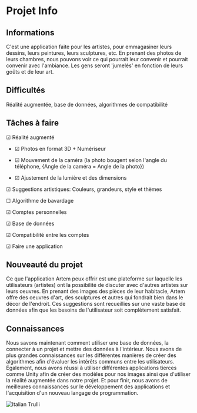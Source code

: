 # Projet Info

## Informations 
C'est une application faite pour les artistes, pour emmagasiner leurs dessins,
leurs peintures, leurs sculptures, etc.
En prenant des photos de leurs chambres, nous pouvons voir ce qui pourrait leur convenir et pourrait convenir avec l'ambiance.
Les gens seront 'jumelés' en fonction de leurs goûts et de leur art.

## Difficultés
Réalité augmentée, base de données, algorithmes de compatibilité

## Tâches à faire
 &#9745; Réalité augmenté
 
  - &#9745; Photos en format 3D + Numériseur
  
  - &#9745; Mouvement de la caméra (la photo bougent selon l'angle du téléphone, {Angle de la caméra = Angle de la photo})

  - &#9745; Ajustement de la lumière et des dimensions
 
 &#9745; Suggestions artistiques: Couleurs, grandeurs, style et thèmes

 &#9744; Algorithme de bavardage
 
 &#9745; Comptes personnelles

 &#9745; Base de données
 
 &#9745; Compatibilité entre les comptes

 &#9745; Faire une application

## Nouveauté du projet
Ce que l'application Artem peux offrir est une plateforme sur laquelle les utilisateurs (artistes) ont la possibilité de discuter avec d'autres artistes sur leurs oeuvres. En prenant des images des pièces de leur habitacle, Artem offre des oeuvres d'art, des sculptures et autres qui fondrait bien dans le décor de l'endroit. Ces suggestions sont recueillies sur une vaste base de données afin que les besoins de l'utilisateur soit complètement satisfait.

## Connaissances
Nous savons maintenant comment utiliser une base de données, la connecter à un projet et mettre des données à l'intérieur. Nous avons de plus grandes connaissances sur les différentes manières de créer des algorithmes afin d'évaluer les intérêts communs entre les utilisateurs. Également, nous avons réussi à utiliser différentes applications tierces comme Unity afin de créer des modèles pour nos images ainsi que d'utiliser la réalité augmentée dans notre projet. Et pour finir, nous avons de meilleures connaissances sur le développement des applications et l'acquisition d'un nouveau langage de programmation.

<img src="https://api.nga.gov/iiif/0049d6c0-be2c-4b34-a9d3-06829157d029/full/!1920,1800/0/default.jpg" alt="Italian Trulli">
